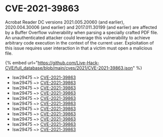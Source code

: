 # CVE-2021-39863

Acrobat Reader DC versions 2021.005.20060 (and earlier), 2020.004.30006 (and earlier) and 2017.011.30199 (and earlier) are affected by a Buffer Overflow vulnerability when parsing a specially crafted PDF file. An unauthenticated attacker could leverage this vulnerability to achieve arbitrary code execution in the context of the current user. Exploitation of this issue requires user interaction in that a victim must open a malicious file.

{% embed url="https://github.com/Live-Hack-CVE/full_database/blob/main/cves/2021/CVE-2021-39863.json" %}


* lsw29475 ~> [CVE-2021-39863](https://www.alice-snow.ru/2021/database/cve-2021-39863/cve-2021-39863-lsw29475)
* lsw29475 ~> [CVE-2021-39863](https://www.alice-snow.ru/2021/database/cve-2021-39863/cve-2021-39863-lsw29475)
* lsw29475 ~> [CVE-2021-39863](https://www.alice-snow.ru/2021/database/cve-2021-39863/cve-2021-39863-lsw29475)
* lsw29475 ~> [CVE-2021-39863](https://www.alice-snow.ru/2021/database/cve-2021-39863/cve-2021-39863-lsw29475)
* lsw29475 ~> [CVE-2021-39863](https://www.alice-snow.ru/2021/database/cve-2021-39863/cve-2021-39863-lsw29475)
* lsw29475 ~> [CVE-2021-39863](https://www.alice-snow.ru/2021/database/cve-2021-39863/cve-2021-39863-lsw29475)
* lsw29475 ~> [CVE-2021-39863](https://www.alice-snow.ru/2021/database/cve-2021-39863/cve-2021-39863-lsw29475)
* lsw29475 ~> [CVE-2021-39863](https://www.alice-snow.ru/2021/database/cve-2021-39863/cve-2021-39863-lsw29475)
* lsw29475 ~> [CVE-2021-39863](https://www.alice-snow.ru/2021/database/cve-2021-39863/cve-2021-39863-lsw29475)
* lsw29475 ~> [CVE-2021-39863](https://www.alice-snow.ru/2021/database/cve-2021-39863/cve-2021-39863-lsw29475)
* lsw29475 ~> [CVE-2021-39863](https://www.alice-snow.ru/2021/database/cve-2021-39863/cve-2021-39863-lsw29475)